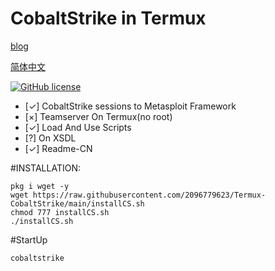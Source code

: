 # CobaltStrike in Termux

[blog](https://blog.utermux.dev/ut/CobaltStrike.html)


[简体中文](https://github.com/2096779623/termux-CobaltStrike/blob/main/READMECN.md)   

[![GitHub license](https://img.shields.io/badge/license-MIT-brightgreen)](https://github.com/2096779623/termux-CobaltStrike/blob/main/LICENSE) 


  
- [✓] CobaltStrike sessions to Metasploit Framework  
- [×] Teamserver On Termux(no root)  
- [✓] Load And Use Scripts  
- [?] On XSDL  
- [✓] Readme-CN  
  
#INSTALLATION:




`pkg i wget -y`  
`wget https://raw.githubusercontent.com/2096779623/Termux-CobaltStrike/main/installCS.sh`  
`chmod 777 installCS.sh`  
`./installCS.sh`  



#StartUp  



`cobaltstrike`
